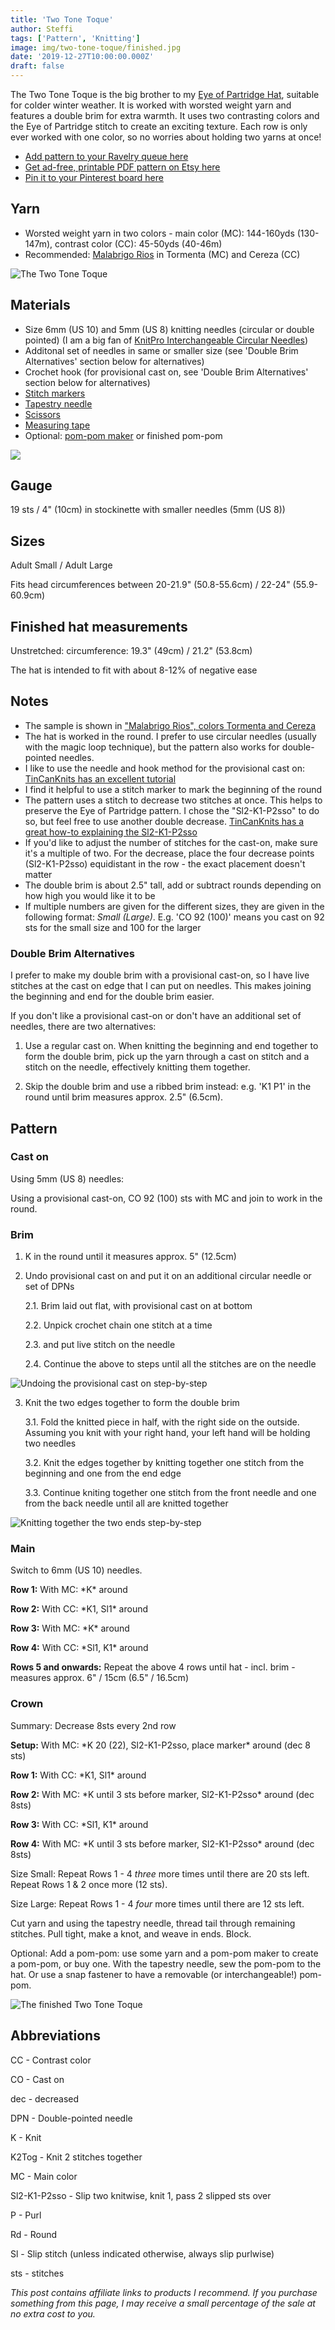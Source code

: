 ```yaml
---
title: 'Two Tone Toque'
author: Steffi
tags: ['Pattern', 'Knitting']
image: img/two-tone-toque/finished.jpg
date: '2019-12-27T10:00:00.000Z'
draft: false
---
```


The Two Tone Toque is the big brother to my [Eye of Partridge Hat](/eye-of-partridge-hat), suitable for colder winter weather. It is worked with worsted weight yarn and features a double brim for extra warmth. It uses two contrasting colors and the Eye of Partridge stitch to create an exciting texture. Each row is only ever worked with one color, so no worries about holding two yarns at once!

- [Add pattern to your Ravelry queue here](https://www.ravelry.com/patterns/library/two-tone-toque-2)
- [Get ad-free, printable PDF pattern on Etsy here](https://www.etsy.com/listing/751764354/two-tone-toque-knit-pattern-pdf)
- [Pin it to your Pinterest board here](https://www.pinterest.ch/pin/684617580840686158/)

## Yarn

- Worsted weight yarn in two colors - main color (MC): 144-160yds (130-147m), contrast color (CC): 45-50yds (40-46m)
- Recommended: [Malabrigo Rios](https://www.lovecrafts.com/en-gb/p/malabrigo-rios?utm_medium=affiliate&a_aid=47afbd68) in Tormenta (MC) and Cereza (CC)

![The Two Tone Toque](img/two-tone-toque/finished_2.jpg)

## Materials

- Size 6mm (US 10) and 5mm (US 8) knitting needles (circular or double pointed) (I am a big fan of [KnitPro Interchangeable Circular Needles](https://www.lovecrafts.com/en-gb/p/knit-pro-symfonie-interchangeable-circular-needle-starter-set?utm_medium=affiliate&a_aid=47afbd68))
- Additonal set of needles in same or smaller size (see 'Double Brim Alternatives' section below for alternatives)
- Crochet hook (for provisional cast on, see 'Double Brim Alternatives' section below for alternatives)
- [Stitch markers](https://www.lovecrafts.com/en-gb/p/knit-pro-locking-stitch-markers?utm_medium=affiliate&a_aid=47afbd68)
- [Tapestry needle](https://www.lovecrafts.com/en-gb/p/knit-pro-tapestry-needle-set?utm_medium=affiliate&a_aid=47afbd68)
- [Scissors](https://www.lovecrafts.com/en-gb/p/hemline-stork-scissors?utm_medium=affiliate&a_aid=47afbd68)
- [Measuring tape](https://www.lovecrafts.com/en-gb/p/hemline-spring-loaded-tape-measure?utm_medium=affiliate&a_aid=47afbd68)
- Optional: [pom-pom maker](https://www.lovecrafts.com/en-gb/p/addi-moon-pom-pom-maker?utm_medium=affiliate&a_aid=47afbd68) or finished pom-pom

![](img/two-tone-toque/in_progress.jpg)

## Gauge

19 sts / 4" (10cm) in stockinette with smaller needles (5mm (US 8))

## Sizes

Adult Small / Adult Large

Fits head circumferences between 20-21.9" (50.8-55.6cm) / 22-24" (55.9-60.9cm)

## Finished hat measurements

Unstretched: circumference: 19.3" (49cm) / 21.2" (53.8cm)

The hat is intended to fit with about 8-12% of negative ease

## Notes

- The sample is shown in ["Malabrigo Rios", colors Tormenta and Cereza](https://www.lovecrafts.com/en-gb/p/malabrigo-rios?utm_medium=affiliate&a_aid=47afbd68)
- The hat is worked in the round. I prefer to use circular needles (usually with the magic loop technique), but the pattern also works for double-pointed needles.
- I like to use the needle and hook method for the provisional cast on: [TinCanKnits has an excellent tutorial](https://blog.tincanknits.com/2015/07/16/provisional-cast-on-needle-and-hook-method/)
- I find it helpful to use a stitch marker to mark the beginning of the round
- The pattern uses a stitch to decrease two stitches at once. This helps to preserve the Eye of Partridge pattern. I chose the "Sl2-K1-P2sso" to do so, but feel free to use another double decrease. [TinCanKnits has a great how-to explaining the Sl2-K1-P2sso](https://blog.tincanknits.com/2016/01/21/central-double-decrease/)
- If you'd like to adjust the number of stitches for the cast-on, make sure it's a multiple of two. For the decrease, place the four decrease points (Sl2-K1-P2sso) equidistant in the row - the exact placement doesn't matter
- The double brim is about 2.5" tall, add or subtract rounds depending on how high you would like it to be
- If multiple numbers are given for the different sizes, they are given in the following format: _Small (Large)_. E.g. 'CO 92 (100)' means you cast on 92 sts for the small size and 100 for the larger

### Double Brim Alternatives

I prefer to make my double brim with a provisional cast-on, so I have live stitches at the cast on edge that I can put on needles. This makes joining the beginning and end for the double brim easier.

If you don't like a provisional cast-on or don't have an additional set of needles, there are two alternatives:

1. Use a regular cast on. When knitting the beginning and end together to form the double brim, pick up the yarn through a cast on stitch and a stitch on the needle, effectively knitting them together.

2. Skip the double brim and use a ribbed brim instead: e.g. 'K1 P1' in the round until brim measures approx. 2.5" (6.5cm).

## Pattern

### Cast on

Using 5mm (US 8) needles:

Using a provisional cast-on, CO 92 (100) sts with MC and join to work in the round.

### Brim

1. K in the round until it measures approx. 5" (12.5cm)

2. Undo provisional cast on and put it on an additional circular needle or set of DPNs

   2.1. Brim laid out flat, with provisional cast on at bottom

   2.2. Unpick crochet chain one stitch at a time

   2.3. and put live stitch on the needle

   2.4. Continue the above to steps until all the stitches are on the needle

![Undoing the provisional cast on step-by-step](img/two-tone-toque/prov_cast_on_undo.png)

3.  Knit the two edges together to form the double brim

    3.1. Fold the knitted piece in half, with the right side on the outside. Assuming you knit with your right hand, your left hand will be holding two needles

    3.2. Knit the edges together by knitting together one stitch from the beginning and one from the end edge

    3.3. Continue kniting together one stitch from the front needle and one from the back needle until all are knitted together

![Knitting together the two ends step-by-step](img/two-tone-toque/knit_brim_together.png)

### Main

Switch to 6mm (US 10) needles.

**Row 1:** With MC: \*K\* around

**Row 2:** With CC: \*K1, Sl1\* around

**Row 3:** With MC: \*K\* around

**Row 4:** With CC: \*Sl1, K1\* around

**Rows 5 and onwards:** Repeat the above 4 rows until hat - incl. brim - measures approx. 6" / 15cm (6.5" / 16.5cm)

### Crown

Summary: Decrease 8sts every 2nd row

**Setup:** With MC: \*K 20 (22), Sl2-K1-P2sso, place marker\* around (dec 8 sts)

**Row 1:** With CC: \*K1, Sl1\* around

**Row 2:** With MC: \*K until 3 sts before marker, Sl2-K1-P2sso\* around (dec 8sts)

**Row 3:** With CC: \*Sl1, K1\* around

**Row 4:** With MC: \*K until 3 sts before marker, Sl2-K1-P2sso\* around (dec 8sts)

Size Small: Repeat Rows 1 - 4 _three_ more times until there are 20 sts left. Repeat Rows 1 & 2 once more (12 sts).

Size Large: Repeat Rows 1 - 4 _four_ more times until there are 12 sts left.

Cut yarn and using the tapestry needle, thread tail through remaining stitches.
Pull tight, make a knot, and weave in ends.
Block.

Optional: Add a pom-pom: use some yarn and a pom-pom maker to create a pom-pom, or buy one. With the tapestry needle, sew the pom-pom to the hat. Or use a snap fastener to have a removable (or interchangeable!) pom-pom.

![The finished Two Tone Toque](img/two-tone-toque/finished.jpg)

## Abbreviations

CC - Contrast color

CO - Cast on

dec - decreased

DPN - Double-pointed needle

K - Knit

K2Tog - Knit 2 stitches together

MC - Main color

Sl2-K1-P2sso - Slip two knitwise, knit 1, pass 2 slipped sts over

P - Purl

Rd - Round

Sl - Slip stitch (unless indicated otherwise, always slip purlwise)

sts - stitches

_This post contains affiliate links to products I recommend. If you purchase something from this page, I may receive a small percentage of the sale at no extra cost to you._
